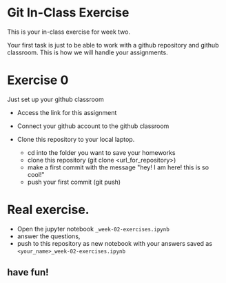 # Git In-Class Exercise

This is your in-class exercise for week two. 

Your first task is just to be able to work with a github repository and github classroom. This is how we will handle your assignments. 

# Exercise 0

Just set up your github classroom

- Access the link for this assignment

- Connect your github account to the github classroom

- Clone this repository to your local laptop.

    - cd into the folder you want to save your homeworks
    - clone this repository (git clone <url_for_repository>)
    - make a first commit with the message "hey! I am here! this is so cool!"
    - push your first commit (git push)

# Real exercise. 

- Open the jupyter notebook `_week-02-exercises.ipynb`
- answer the questions,
- push to this repository as new notebook with your answers saved as `<your_name>_week-02-exercises.ipynb`


## have fun!


